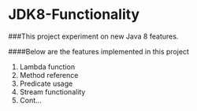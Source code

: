 # JDK8-Functionality

###This project experiment on new Java 8 features.

####Below are the features implemented in this project

1. Lambda function
2. Method reference
3. Predicate usage
4. Stream functionality
5. Cont...